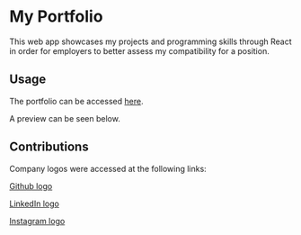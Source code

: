 # My Portfolio

This web app showcases my projects and programming skills through React in order for employers to better assess my compatibility for a position.

## Usage

The portfolio can be accessed [here](https://main--dulcet-sherbet-81f59c.netlify.app/).

A preview can be seen below.

## Contributions

Company logos were accessed at the following links:

[Github logo](https://github.com/logos)

[LinkedIn logo](https://commons.wikimedia.org/wiki/File:LinkedIn_logo_initials.png) 

[Instagram logo](https://en.m.wikipedia.org/wiki/File:Instagram_logo_2022.svg)